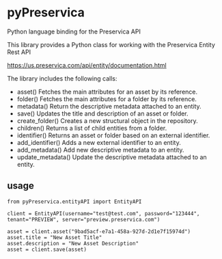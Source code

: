 # pyPreservica
Python language binding for the Preservica API

This library provides a Python class for working with the Preservica Entity Rest API

https://us.preservica.com/api/entity/documentation.html

The library includes the following calls:

* asset() Fetches the main attributes for an asset by its reference.
* folder() Fetches the main attributes for a folder by its reference.
* metadata() Return the descriptive metadata attached to an entity.
* save() Updates the title and description of an asset or folder.
* create_folder() Creates a new structural object in the repository.
* children() Returns a list of child entities from a folder.
* identifier() Returns an asset or folder based on an external identifier.
* add_identifier() Adds a new external identifier to an entity.
* add_metadata() Add new descriptive metadata to an entity.
* update_metadata() Update the descriptive metadata attached to an entity.

## usage 
````
from pyPreservica.entityAPI import EntityAPI

client = EntityAPI(username="test@test.com", password="123444", tenant="PREVIEW", server="preview.preservica.com")

asset = client.asset("9bad5acf-e7a1-458a-927d-2d1e7f15974d")
asset.title = "New Asset Title"
asset.description = "New Asset Description"
asset = client.save(asset)



````